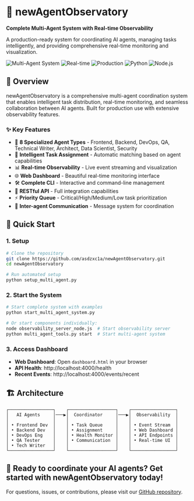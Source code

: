 # 🤖 newAgentObservatory

**Complete Multi-Agent System with Real-time Observability**

A production-ready system for coordinating AI agents, managing tasks intelligently, and providing comprehensive real-time monitoring and visualization.

![Multi-Agent System](https://img.shields.io/badge/Multi--Agent-System-blue) ![Real-time](https://img.shields.io/badge/Real--time-Observability-green) ![Production](https://img.shields.io/badge/Production-Ready-brightgreen) ![Python](https://img.shields.io/badge/Python-3.8+-blue) ![Node.js](https://img.shields.io/badge/Node.js-Server-green)

## 🎯 Overview

newAgentObservatory is a comprehensive multi-agent coordination system that enables intelligent task distribution, real-time monitoring, and seamless collaboration between AI agents. Built for production use with extensive observability features.

### ✨ Key Features

- 🤖 **8 Specialized Agent Types** - Frontend, Backend, DevOps, QA, Technical Writer, Architect, Data Scientist, Security
- 🎯 **Intelligent Task Assignment** - Automatic matching based on agent capabilities
- 📊 **Real-time Observability** - Live event streaming and visualization
- 🌐 **Web Dashboard** - Beautiful real-time monitoring interface
- 🛠️ **Complete CLI** - Interactive and command-line management
- 🔗 **RESTful API** - Full integration capabilities
- ⚡ **Priority Queue** - Critical/High/Medium/Low task prioritization
- 💬 **Inter-agent Communication** - Message system for coordination

## 🚀 Quick Start

### 1. Setup
```bash
# Clone the repository
git clone https://github.com/asdzxc1a/newAgentObservatory.git
cd newAgentObservatory

# Run automated setup
python setup_multi_agent.py
```

### 2. Start the System
```bash
# Start complete system with examples
python start_multi_agent_system.py

# Or start components individually:
node observability_server_node.js  # Start observability server
python multi_agent_tools.py start  # Start multi-agent system
```

### 3. Access Dashboard
- **Web Dashboard**: Open `dashboard.html` in your browser
- **API Health**: http://localhost:4000/health
- **Recent Events**: http://localhost:4000/events/recent

## 🏗️ Architecture

```
┌─────────────────┐    ┌──────────────────┐    ┌─────────────────┐
│   AI Agents     │───▶│  Coordinator     │───▶│  Observability  │
│                 │    │                  │    │                 │
│ • Frontend Dev  │    │ • Task Queue     │    │ • Event Stream  │
│ • Backend Dev   │    │ • Assignment     │    │ • Web Dashboard │
│ • DevOps Eng    │    │ • Health Monitor │    │ • API Endpoints │
│ • QA Tester     │    │ • Communication  │    │ • Real-time UI  │
│ • Tech Writer   │    │                  │    │                 │
└─────────────────┘    └──────────────────┘    └─────────────────┘
```

## 🚀 Ready to coordinate your AI agents? Get started with newAgentObservatory today!

For questions, issues, or contributions, please visit our [GitHub repository](https://github.com/asdzxc1a/newAgentObservatory).